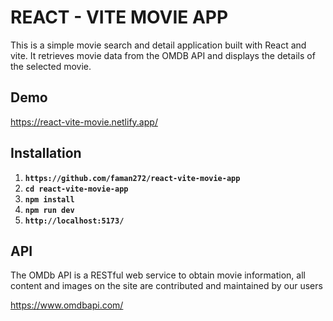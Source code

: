 
# REACT - VITE MOVIE APP
This is a simple movie search and detail application built with React and vite. It retrieves movie data from the OMDB API and displays the details of the selected movie.



## Demo

https://react-vite-movie.netlify.app/


## Installation
1. **`https://github.com/faman272/react-vite-movie-app`**
2. **`cd react-vite-movie-app`**
3. **`npm install`**
4. **`npm run dev`**
5. **`http://localhost:5173/`**


## API
The OMDb API is a RESTful web service to obtain movie information, all content and images on the site are contributed and maintained by our users

https://www.omdbapi.com/
